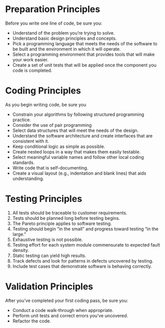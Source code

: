 # Preparation Principles

Before you write one line of code, be sure you:
- Understand of the problem you’re trying to solve.
- Understand basic design principles and concepts.
- Pick a programming language that meets the needs of the software to be built and the environment in which it will operate.
- Select a programming environment that provides tools that will make your work easier.
- Create a set of unit tests that will be applied once the component you code is completed.

# Coding Principles

As you begin writing code, be sure you
- Constrain your algorithms by following structured programming practice.
- Consider the use of pair programming
- Select data structures that will meet the needs of the design.
- Understand the software architecture and create interfaces that are consistent with it.
- Keep conditional logic as simple as possible.
- Create nested loops in a way that makes them easily testable.
- Select meaningful variable names and follow other local coding standards.
- Write code that is self-documenting.
- Create a visual layout (e.g., indentation and blank lines) that aids understanding.

# Testing Principles

1. All tests should be traceable to customer requirements.
2. Tests should be planned long before testing begins.
3. The Pareto principle applies to software testing.
4. Testing should begin “in the small” and progress toward testing “in the large.”
5. Exhaustive testing is not possible.
6. Testing effort for each system module commensurate to expected fault density.
7. Static testing can yield high results.
8. Track defects and look for patterns in defects uncovered by testing.
9. Include test cases that demonstrate software is behaving correctly.

# Validation Principles

After you’ve completed your first coding pass, be sure you:
- Conduct a code walk-through when appropriate.
- Perform unit tests and correct errors you’ve uncovered.
- Refactor the code.